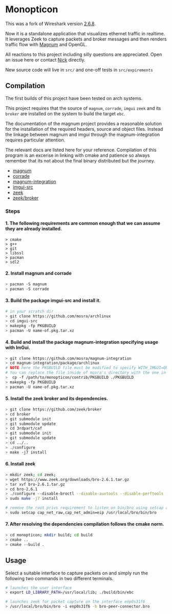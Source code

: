 Monopticon
==========

This was a fork of Wireshark version [2.6.8](https://github.com/wireshark/wireshark/tree/wireshark-2.6.8).

Now it is a standalone application that visualizes ethernet traffic in realtime. It leverages Zeek to capture packets and broker messages and then renders traffic flow with [Magnum](https://magnum.graphics/) and OpenGL.

All reactions to this project including silly questions are appreciated. Open an issue here or contact [Nick](https://nskelsey.com) directly.

New source code will live in `src/` and one-off tests in `src/expirements`

## Compilation
The first builds of this project have been tested on arch systems.

This project requires that the source of `magnum`, `corrade`, `imgui` `zeek` and its `broker` are installed on the system to build the target `ebc`.

The documentation of the magnum project provides a reasonable solution for the installation of the required headers, source and object files. Instead the linkage between magnum and imgui through the magnum-integration requires particular attention.

The relevant docs are listed here for your reference. Compilation of this program is an excerise in linking with cmake and patience so always remember that its not about the final binary distributed but the journey.

- [magnum](https://doc.magnum.graphics/magnum/building.html)
- [corrade](https://doc.magnum.graphics/corrade/building-corrade.html)
- [magnum-integration](https://doc.magnum.graphics/magnum/building-integration.html)
- [imgui-src](https://github.com/mosra/archlinux/tree/master/imgui-src)
- [zeek](https://docs.zeek.org/en/stable/install/install.html)
- [zeek/broker](https://github.com/zeek/broker)

### Steps

#### 1. The following requirements are common enough that we can assume they are already installed.

```
> cmake
> g++
> git
> libssl
> pacman
> sdl2
```


#### 2. Install magnum and corrade

```bash
> pacman -S magnum
> pacman -S corrade
```

#### 3. Build the package imgui-src and install it.

```bash
# in your scratch dir
> git clone https://github.com/mosra/archlinux
> cd imgui-src
> makepkg -fp PKGBUILD
> pacman -U name-of.pkg.tar.xz
```

#### 4. Build and install the package magnum-integration specifying usage with ImGui.

```bash
> git clone https://github.com/mosra/magnum-integration
> cd magnum-integration/package/archlinux
# NOTE here the PKGBUILD file must be modified to specify WITH_IMGUI=ON and a path.
# You can replace the file inside of mosra's directory with the one in this repository.
>  cp -f /path/to/monopticon/contrib/PKGBUILD ./PKGBUILD
> makepkg -fp PKGBUILD
> pacman -U name-of.pkg.tar.xz
```

#### 5. Install the zeek broker and its dependencies.

```bash
> git clone https://github.com/zeek/broker
> cd broker
> git submodule init
> git submodule update
> cd 3rdpart/caf
> git submodule init
> git submodule update
> cd ../..
> ./configure
> make -j7 install
```

#### 6. Install zeek

```bash
> mkdir zeek; cd zeek;
> wget https://www.zeek.org/downloads/bro-2.6.1.tar.gz
> tar xvf bro-2.6.1.tar.gz
> cd bro-2.6.1
> ./configure --disable-broctl --disable-auxtools --disable-perftools --disable-python --disable-broker-tests
> sudo make -j7 install

# remove the root privs requirement to listen on bin/bro using setcap as the current user
> sudo setcap cap_net_raw,cap_net_admin=eip /usr/local/bro/bin/bro
```

#### 7. After resolving the dependencies compilation follows the cmake norm.

```bash
> cd monopticon; mkdir build; cd build
> cmake ..
> cmake --build .
```

## Usage

Select a suitable interface to capture packets on and simply run the following two commands in two different terminals.

```bash
# launches the user interface
> export LD_LIBRARY_PATH=/usr/local/lib; ./build/bin/ebc
```

```bash
# launches zeek for packet capture on the interface enp0s31f6
> /usr/local/bro/bin/bro -i enp0s31f6 -b bro-peer-connector.bro
```
